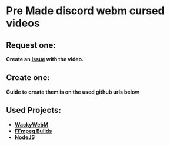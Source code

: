 # Pre Made discord webm cursed videos

## Request one:
**Create an [Issue](https://github.com/Bossgamerteam/pre-made-discord-webms/issues/new) with the video.**

## Create one:
**Guide to create them is on the used github urls below**

## Used Projects:
- [**WackyWebM**](https://github.com/OIRNOIR/WackyWebM)
- [**FFmpeg Builds**](https://github.com/BtbN/FFmpeg-Builds/releases)
- [**NodeJS**](https://nodejs.org/en/download/)

